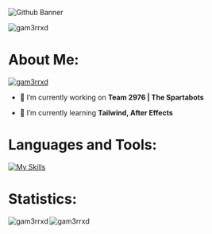 
![Github Banner](https://github.com/Gam3rrXD/Gam3rrXD/assets/84348006/fce4081b-ab6f-4751-a488-71c1b1463717)

<p align="left"> <img src="https://komarev.com/ghpvc/?username=gam3rrxd&label=Profile%20views&color=0e75b6&style=flat" alt="gam3rrxd" /> </p>

# About Me:
<p align="left"> <a href="https://github.com/Gam3rrXD"><img src="https://github-profile-trophy.vercel.app/?username=gam3rrxd&theme=discord" alt="gam3rrxd" /></a> </p>

- 🔭 I’m currently working on **Team 2976 | The Spartabots**

- 🌱 I’m currently learning **Tailwind, After Effects**

# Languages and Tools:

[![My Skills](https://skillicons.dev/icons?i=ae,apple,arduino,arch,atom,autocad,azure,bash,blender,cs,cpp,cloudflare,css,debian,discordjs,docker,dotnet,eclipse,electron,firebase,flask,gcp,git,github,gitlab,go,gradle,grafana,heroku,html,idea,ai,java,js,kali,kubernetes,mongodb,mysql,netlify,nextjs,nginx,nodejs,npm,ps,pr,powershell,pycharm,py,raspberrypi,react,redhat,regex,replit,svg,tailwind,ts,ubuntu,vscode,visualstudio,webpack&theme=dark)](https://github.com/Gam3rrXD)

# Statistics:
<p><img align="left" src="https://github-readme-stats.vercel.app/api?username=gam3rrxd&show_icons=true&locale=en&theme=dark" alt="gam3rrxd" /></p>
<p><img align="left" src="https://github-readme-streak-stats.herokuapp.com/?user=gam3rrxd&theme=dark" alt="gam3rrxd" /></p>
